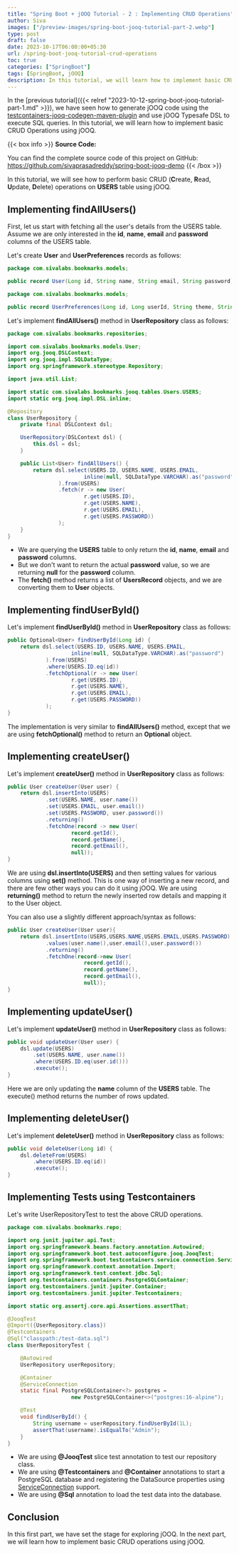 ```yaml
---
title: "Spring Boot + jOOQ Tutorial - 2 : Implementing CRUD Operations"
author: Siva
images: ["/preview-images/spring-boot-jooq-tutorial-part-2.webp"]
type: post
draft: false
date: 2023-10-17T06:00:00+05:30
url: /spring-boot-jooq-tutorial-crud-operations
toc: true
categories: ["SpringBoot"]
tags: [SpringBoot, jOOQ]
description: In this tutorial, we will learn how to implement basic CRUD Operations using jOOQ.
---
```

In the [previous tutorial]({{< relref "2023-10-12-spring-boot-jooq-tutorial-part-1.md" >}}), we have seen how to generate jOOQ code using 
the [testcontainers-jooq-codegen-maven-plugin](https://github.com/testcontainers/testcontainers-jooq-codegen-maven-plugin) 
and use jOOQ Typesafe DSL to execute SQL queries.
In this tutorial, we will learn how to implement basic CRUD Operations using jOOQ.

{{< box info >}}
**Source Code:**

You can find the complete source code of this project on GitHub:
https://github.com/sivaprasadreddy/spring-boot-jooq-demo
{{< /box >}}

In this tutorial, we will see how to perform basic CRUD (**C**reate, **R**ead, **U**pdate, **D**elete) operations on **USERS** table using jOOQ.

## Implementing findAllUsers()
First, let us start with fetching all the user's details from the USERS table.
Assume we are only interested in the **id**, **name**, **email** and **password** columns of the USERS table.

Let's create **User** and **UserPreferences** records as follows:

```java
package com.sivalabs.bookmarks.models;

public record User(Long id, String name, String email, String password) { }
```

```java
package com.sivalabs.bookmarks.models;

public record UserPreferences(Long id, Long userId, String theme, String language) { }
```


Let's implement **findAllUsers()** method in **UserRepository** class as follows:

```java
package com.sivalabs.bookmarks.repositories;

import com.sivalabs.bookmarks.models.User;
import org.jooq.DSLContext;
import org.jooq.impl.SQLDataType;
import org.springframework.stereotype.Repository;

import java.util.List;

import static com.sivalabs.bookmarks.jooq.tables.Users.USERS;
import static org.jooq.impl.DSL.inline;

@Repository
class UserRepository {
    private final DSLContext dsl;

    UserRepository(DSLContext dsl) {
        this.dsl = dsl;
    }

    public List<User> findAllUsers() {
        return dsl.select(USERS.ID, USERS.NAME, USERS.EMAIL,
                        inline(null, SQLDataType.VARCHAR).as("password")
                ).from(USERS)
                .fetch(r -> new User(
                        r.get(USERS.ID),
                        r.get(USERS.NAME),
                        r.get(USERS.EMAIL),
                        r.get(USERS.PASSWORD))
                );
    }
}
```

* We are querying the **USERS** table to only return the **id**, **name**, **email** and **password** columns.
* But we don't want to return the actual **password** value, so we are returning **null** for the **password** column.
* The **fetch()** method returns a list of **UsersRecord** objects, and we are converting them to **User** objects.

## Implementing findUserById()
Let's implement **findUserById()** method in **UserRepository** class as follows:

```java
public Optional<User> findUserById(Long id) {
    return dsl.select(USERS.ID, USERS.NAME, USERS.EMAIL,
                    inline(null, SQLDataType.VARCHAR).as("password")
            ).from(USERS)
            .where(USERS.ID.eq(id))
            .fetchOptional(r -> new User(
                    r.get(USERS.ID),
                    r.get(USERS.NAME),
                    r.get(USERS.EMAIL),
                    r.get(USERS.PASSWORD))
            );
}
```
The implementation is very similar to **findAllUsers()** method, 
except that we are using **fetchOptional()** method to return an **Optional** object.

## Implementing createUser()
Let's implement **createUser()** method in **UserRepository** class as follows:

```java
public User createUser(User user) {
    return dsl.insertInto(USERS)
            .set(USERS.NAME, user.name())
            .set(USERS.EMAIL, user.email())
            .set(USERS.PASSWORD, user.password())
            .returning()
            .fetchOne(record -> new User(
                    record.getId(),
                    record.getName(),
                    record.getEmail(),
                    null));
}
```

We are using **dsl.insertInto(USERS)** and then setting values for various columns using **set()** method.
This is one way of inserting a new record, and there are few other ways you can do it using jOOQ.
We are using **returning()** method to return the newly inserted row details and mapping it to the User object.

You can also use a slightly different approach/syntax as follows:

```java
public User createUser(User user){
    return dsl.insertInto(USERS,USERS.NAME,USERS.EMAIL,USERS.PASSWORD)
            .values(user.name(),user.email(),user.password())
            .returning()
            .fetchOne(record->new User(
                        record.getId(),
                        record.getName(),
                        record.getEmail(),
                        null));
}
```

## Implementing updateUser()
Let's implement **updateUser()** method in **UserRepository** class as follows:

```java
public void updateUser(User user) {
    dsl.update(USERS)
        .set(USERS.NAME, user.name())
        .where(USERS.ID.eq(user.id()))
        .execute();
}
```

Here we are only updating the **name** column of the **USERS** table.
The execute() method returns the number of rows updated.

## Implementing deleteUser()
Let's implement **deleteUser()** method in **UserRepository** class as follows:

```java
public void deleteUser(Long id) {
    dsl.deleteFrom(USERS)
        .where(USERS.ID.eq(id))
        .execute();
}
```

## Implementing Tests using Testcontainers

Let's write UserRepositoryTest to test the above CRUD operations.

```java
package com.sivalabs.bookmarks.repo;

import org.junit.jupiter.api.Test;
import org.springframework.beans.factory.annotation.Autowired;
import org.springframework.boot.test.autoconfigure.jooq.JooqTest;
import org.springframework.boot.testcontainers.service.connection.ServiceConnection;
import org.springframework.context.annotation.Import;
import org.springframework.test.context.jdbc.Sql;
import org.testcontainers.containers.PostgreSQLContainer;
import org.testcontainers.junit.jupiter.Container;
import org.testcontainers.junit.jupiter.Testcontainers;

import static org.assertj.core.api.Assertions.assertThat;

@JooqTest
@Import({UserRepository.class})
@Testcontainers
@Sql("classpath:/test-data.sql")
class UserRepositoryTest {

    @Autowired
    UserRepository userRepository;

    @Container
    @ServiceConnection
    static final PostgreSQLContainer<?> postgres = 
                    new PostgreSQLContainer<>("postgres:16-alpine");

    @Test
    void findUserById() {
        String username = userRepository.findUserById(1L);
        assertThat(username).isEqualTo("Admin");
    }
}
```

* We are using **@JooqTest** slice test annotation to test our repository class.
* We are using **@Testcontainers** and **@Container** annotations to start a PostgreSQL database and 
registering the DataSource properties using [ServiceConnection](https://docs.spring.io/spring-boot/docs/current/reference/html/features.html#features.testing.testcontainers.service-connections) support.
* We are using **@Sql** annotation to load the test data into the database.

## Conclusion
In this first part, we have set the stage for exploring jOOQ.
In the next part, we will learn how to implement basic CRUD operations using jOOQ.